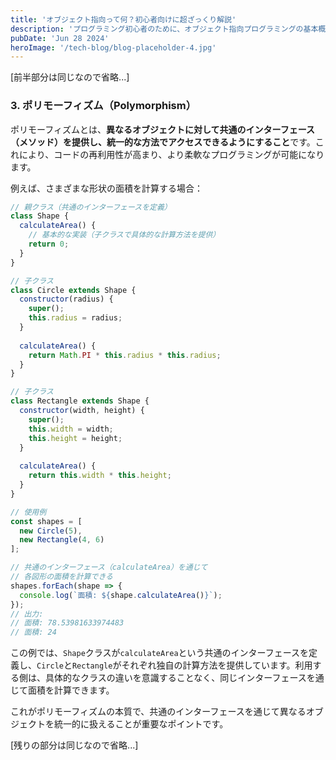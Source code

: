 ```yaml
---
title: 'オブジェクト指向って何？初心者向けに超ざっくり解説'
description: 'プログラミング初心者のために、オブジェクト指向プログラミングの基本概念をわかりやすく解説します。'
pubDate: 'Jun 28 2024'
heroImage: '/tech-blog/blog-placeholder-4.jpg'
---
```


[前半部分は同じなので省略...]

### 3. ポリモーフィズム（Polymorphism）

ポリモーフィズムとは、**異なるオブジェクトに対して共通のインターフェース（メソッド）を提供し、統一的な方法でアクセスできるようにすること**です。これにより、コードの再利用性が高まり、より柔軟なプログラミングが可能になります。

例えば、さまざまな形状の面積を計算する場合：

```javascript
// 親クラス（共通のインターフェースを定義）
class Shape {
  calculateArea() {
    // 基本的な実装（子クラスで具体的な計算方法を提供）
    return 0;
  }
}

// 子クラス
class Circle extends Shape {
  constructor(radius) {
    super();
    this.radius = radius;
  }
  
  calculateArea() {
    return Math.PI * this.radius * this.radius;
  }
}

// 子クラス
class Rectangle extends Shape {
  constructor(width, height) {
    super();
    this.width = width;
    this.height = height;
  }
  
  calculateArea() {
    return this.width * this.height;
  }
}

// 使用例
const shapes = [
  new Circle(5),
  new Rectangle(4, 6)
];

// 共通のインターフェース（calculateArea）を通じて
// 各図形の面積を計算できる
shapes.forEach(shape => {
  console.log(`面積: ${shape.calculateArea()}`);
});
// 出力:
// 面積: 78.53981633974483
// 面積: 24
```

この例では、`Shape`クラスが`calculateArea`という共通のインターフェースを定義し、`Circle`と`Rectangle`がそれぞれ独自の計算方法を提供しています。利用する側は、具体的なクラスの違いを意識することなく、同じインターフェースを通じて面積を計算できます。

これがポリモーフィズムの本質で、共通のインターフェースを通じて異なるオブジェクトを統一的に扱えることが重要なポイントです。

[残りの部分は同じなので省略...]